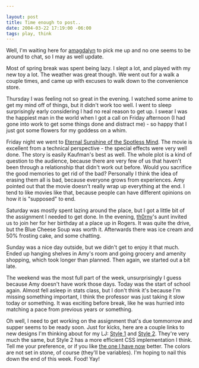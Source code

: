 ```yaml
--- 

layout: post
title: Time enough to post..
date: 2004-03-22 17:19:00 -06:00
tags: play, think
---
```

Well, I'm waiting here for <a href="http://amagdalyn.livejournal.com">amagdalyn</a> to pick me up and no one seems to be around to chat, so I may as well update.

Most of spring break was spent being lazy.  I slept a lot, and played with my new toy a lot.  The weather was great though.  We went out for a walk a couple times, and came up with excuses to walk down to the convenience store.

Thursday I was feeling not so great in the evening.  I watched some anime to get my mind off of things, but it didn't work too well.  I went to sleep surprisingly early considering I had no real reason to get up.   I swear I was the happiest man in the world when I got a call on Friday afternoon (I had gone into work to get some things done and distract me) - so happy that I just got some flowers for my goddess on a whim.

Friday night we went to <a href="http://www.imdb.com/title/tt0338013/">Eternal Sunshine of the Spotless Mind</a>.  The movie is excellent from a technical perspective - the special effects were very well done.  The story is easily Kaufman's best as well.  The whole plot is a kind of question to the audience, because there are very few of us that haven't been through a relationship that didn't work out before.   Would you sacrifice the good memories to get rid of the bad?  Personally I think the idea of erasing them all is bad, because everyone grows from experiences.   Amy pointed out that the movie doesn't really wrap up everything at the end.  I tend to like movies like that, because people can have different opinions on how it is "supposed" to end.

Saturday was mostly spent lazing around the place, but I got a little bit of the assignment I needed to get done.  In the evening, <a href="http://th0rny.livejournal.com">th0rny</a>'s aunt invited us to join her for her birthday at a place up in Rogers.  It was quite the drive, but the Blue Cheese Soup was worth it.  Afterwards there was ice cream and 50% frosting cake, and some chatting.

Sunday was a nice day outside, but we didn't get to enjoy it that much.  Ended up hanging shelves in Amy's room and going grocery and amenity shopping, which took longer than planned.  Then again, we started out a bit late.

The weekend was the most full part of the week, unsurprisingly I guess because Amy doesn't have work those days.  Today was the start of school again.  Almost fell asleep in stats class, but I don't think it's because I'm missing something important, I think the professor was just taking it slow today or something.  It was exciting before break, like he was hurried into matching a pace from previous years or something.

Oh well, I need to get working on the assignment that's due tommorrow and supper seems to be ready soon.   Just for kicks, here are a couple links to new designs I'm thinking about for my LJ: <a href="http://base0.net/newindex.html">Style 1</a> and <a href="http://base0.net/newlj/index.html">Style 2</a>.  They're very much the same, but Style 2 has a more efficient CSS implementation I think.  Tell me your preference, or if you like <a href="http://jamuraa.livejournal.com/">the one I have now</a> better.  The colors are not set in stone, of course (they'll be variables).  I'm hoping to nail this down the end of this week.   Food! Yay!
